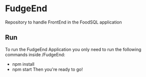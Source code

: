 # FudgeEnd
Repository to handle FrontEnd in the FoodSQL application

## Run
To run the FudgeEnd Application you only need to run the following commands inside /FudgeEnd:
- npm install
- npm start
Then you're ready to go!
